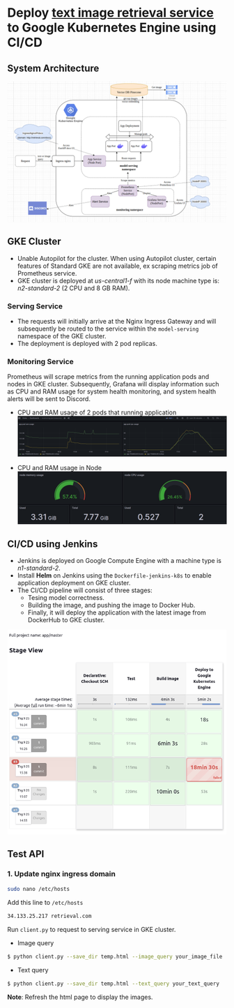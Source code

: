 # Deploy [text image retrieval service](https://github.com/duongngyn0510/text-image-retrieval) to Google Kubernetes Engine using CI/CD
## System Architecture
![](images/architecture.png)

## GKE Cluster
+ Unable Autopilot for the cluster. When using Autopilot cluster, certain features of Standard GKE are not available, ex scraping metrics job of Prometheus service.
+ GKE cluster is deployed at *us-central1-f* with its node machine type is: *n2-standard-2* (2 CPU and 8 GB RAM).

### Serving Service
+ The requests will initially arrive at the Nginx Ingress Gateway and will subsequently be routed to the service within the `model-serving` namespace of the GKE cluster.
+ The deployment is deployed with 2 pod replicas.

### Monitoring Service
Prometheus will scrape metrics from the running application pods and nodes in GKE cluster. Subsequently, Grafana will display information such as CPU and RAM usage for system health monitoring, and system health alerts will be sent to Discord.

+ CPU and RAM usage of 2 pods that running application
![](images/app_pod_metrics.png)

+ CPU and RAM usage in Node
![](images/node_metrics.png)


## CI/CD using Jenkins

+ Jenkins is deployed on Google Compute Engine with a machine type is *n1-standard-2*.
+ Install **Helm** on Jenkins using the `Dockerfile-jenkins-k8s` to enable application deployment on GKE cluster.
+ The CI/CD pipeline will consist of three stages:
    + Tesing model correctness.
    + Building the image, and pushing the image to Docker Hub.
    + Finally, it will deploy the application with the latest image from DockerHub to GKE cluster.

![](images/jenkins_cicd.png)

## Test API
### 1. Update nginx ingress domain
```bash
sudo nano /etc/hosts
```
Add this line to `/etc/hosts`
```bash
34.133.25.217 retrieval.com
```
Run `client.py` to request to serving service in GKE cluster.
+ Image query
```bash
$ python client.py --save_dir temp.html --image_query your_image_file
```
+ Text query
```bash
$ python client.py --save_dir temp.html --text_query your_text_query
```
**Note**: Refresh the html page to display the images.
